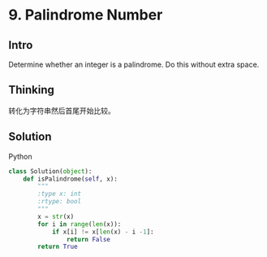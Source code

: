# 9. Palindrome Number

## Intro

Determine whether an integer is a palindrome. Do this without extra space.

## Thinking

转化为字符串然后首尾开始比较。

## Solution

Python
 
```python
class Solution(object):
    def isPalindrome(self, x):
        """
        :type x: int
        :rtype: bool
        """
        x = str(x)
        for i in range(len(x)):
            if x[i] != x[len(x) - i -1]:
                return False
        return True
```